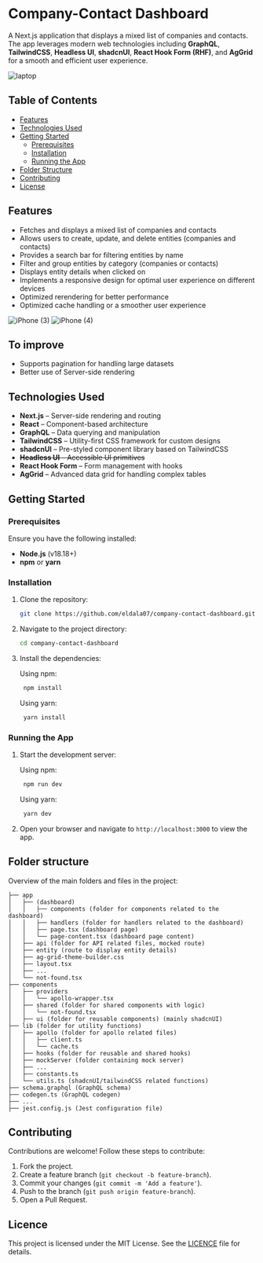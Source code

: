 # **Company-Contact Dashboard**

A Next.js application that displays a mixed list of companies and contacts. The app leverages modern web technologies including **GraphQL**, **TailwindCSS**, **Headless UI**, **shadcnUI**, **React Hook Form (RHF)**, and **AgGrid** for a smooth and efficient user experience.

![laptop](https://github.com/user-attachments/assets/9c702868-5326-45ae-be56-4462b8f80721)

## **Table of Contents**

- [Features](#features)
- [Technologies Used](#technologies-used)
- [Getting Started](#getting-started)
  - [Prerequisites](#prerequisites)
  - [Installation](#installation)
  - [Running the App](#running-the-app)
- [Folder Structure](#folder-structure)
- [Contributing](#contributing)
- [License](#license)

## **Features**

- Fetches and displays a mixed list of companies and contacts
- Allows users to create, update, and delete entities (companies and contacts)
- Provides a search bar for filtering entities by name
- Filter and group entities by category (companies or contacts)
- Displays entity details when clicked on
- Implements a responsive design for optimal user experience on different devices
- Optimized rerendering for better performance
- Optimized cache handling or a smoother user experience


![iPhone (3)](https://github.com/user-attachments/assets/30c62079-7d43-4907-acb4-07f2508f4bfe)
![iPhone (4)](https://github.com/user-attachments/assets/53f95873-cd5d-457f-b711-fd1e72782f70)


## **To improve**
- Supports pagination for handling large datasets
- Better use of Server-side rendering

## **Technologies Used**

- **Next.js** – Server-side rendering and routing
- **React** – Component-based architecture
- **GraphQL** – Data querying and manipulation
- **TailwindCSS** – Utility-first CSS framework for custom designs
- **shadcnUI** – Pre-styled component library based on TailwindCSS
- ~~**Headless UI** – Accessible UI primitives~~
- **React Hook Form** – Form management with hooks
- **AgGrid** – Advanced data grid for handling complex tables

## **Getting Started**

### **Prerequisites**

Ensure you have the following installed:

- **Node.js** (v18.18+)
- **npm** or **yarn**

### **Installation**

1. Clone the repository:

   ```bash
   git clone https://github.com/eldala07/company-contact-dashboard.git
   ```

2. Navigate to the project directory:

   ```bash
   cd company-contact-dashboard
   ```

3. Install the dependencies:

   Using npm:
   ```bash
    npm install
   ```

   Using yarn:
   ```bash
    yarn install
   ```

### **Running the App**

1. Start the development server:

   Using npm:
   ```bash
    npm run dev
   ```

   Using yarn:
   ```bash
    yarn dev
   ```

2. Open your browser and navigate to `http://localhost:3000` to view the app.

## **Folder structure**
Overview of the main folders and files in the project:

```
├── app
│   ├── (dashboard)
│   │   ├── components (folder for components related to the dashboard)
│   │   ├── handlers (folder for handlers related to the dashboard)
│   │   ├── page.tsx (dashboard page)
│   │   └── page-content.tsx (dashboard page content)
│   ├── api (folder for API related files, mocked route)
│   ├── entity (route to display entity details)
│   ├── ag-grid-theme-builder.css
│   ├── layout.tsx
│   ├── ...
│   └── not-found.tsx
├── components
│   ├── providers
│   │   └── apollo-wrapper.tsx
│   ├── shared (folder for shared components with logic)
│   │   └── not-found.tsx
│   ├── ui (folder for reusable components) (mainly shadcnUI)
├── lib (folder for utility functions)
│   ├── apollo (folder for apollo related files)
│   │   ├── client.ts
│   │   └── cache.ts
│   ├── hooks (folder for reusable and shared hooks)
│   ├── mockServer (folder containing mock server)
│   ├── ...
│   ├── constants.ts 
│   └── utils.ts (shadcnUI/tailwindCSS related functions)
├── schema.graphql (GraphQL schema)
├── codegen.ts (GraphQL codegen)
├── ...
├── jest.config.js (Jest configuration file)
```


## **Contributing**
Contributions are welcome! Follow these steps to contribute:

1. Fork the project.
2. Create a feature branch (`git checkout -b feature-branch`).
3. Commit your changes (`git commit -m 'Add a feature'`).
4. Push to the branch (`git push origin feature-branch`).
5. Open a Pull Request.

## **Licence**
This project is licensed under the MIT License. See the [LICENCE](https://github.com/eldala07/company-contact-dashboard/new/main?filename=README.md#license) file for details.
